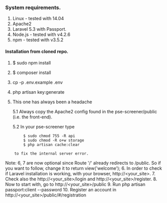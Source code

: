 ### System requirements.

1. Linux - tested with 14.04
2. Apache2
3. Laravel 5.3 with Passport.
4. Node.js - tested with v4.2.6
5. npm - tested with v3.5.2

#### Installation from cloned repo.

1. $ sudo npm install
2. $ composer install
3. cp -p .env.example .env
4. php artisan key:generate
5. This one has always been a headache
	
	5.1 Always copy the Apache2 config found in the pse-screener/public (i.e. the front-end).
	
	5.2 In your pse-screener type
```
		$ sudo chmod 755 -R api
		$ sudo chmod -R o+w storage
		$ php artisan cache:clear
```
		to fix the internal server error.
Note: 6, 7 are now optional since Route '/' already redirects to /public. So if you want to follow, change it to return view('welcome');
6. In order to check if Laravel installation is working, with your browser, http://<your_site>.
7. Check also the http://<your_site>/login and http://<your_site>/register.
8. Now to start with, go to http://<your_site>/public
9. Run php artisan passport:client --password
10. Register an account in http://<your_site>/public/#/registration